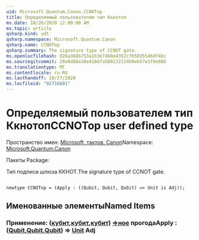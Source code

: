```yaml
---
uid: Microsoft.Quantum.Canon.CCNOTop
title: Определяемый пользователем тип Ккнотоп
ms.date: 10/26/2020 12:00:00 AM
ms.topic: article
qsharp.kind: udt
qsharp.namespace: Microsoft.Quantum.Canon
qsharp.name: CCNOTop
qsharp.summary: The signature type of CCNOT gate.
ms.openlocfilehash: 026a368b753a1b3e74b8e4352cf65835546df4bc
ms.sourcegitcommit: 29e0d88a30e4166fa580132124b0eb57e1f0e986
ms.translationtype: MT
ms.contentlocale: ru-RU
ms.lasthandoff: 10/27/2020
ms.locfileid: "92716601"
---
```

# <a name="ccnotop-user-defined-type"></a><span data-ttu-id="6747c-102">Определяемый пользователем тип Ккнотоп</span><span class="sxs-lookup"><span data-stu-id="6747c-102">CCNOTop user defined type</span></span>

<span data-ttu-id="6747c-103">Пространство имен: [Microsoft. тактов. Canon](xref:Microsoft.Quantum.Canon)</span><span class="sxs-lookup"><span data-stu-id="6747c-103">Namespace: [Microsoft.Quantum.Canon](xref:Microsoft.Quantum.Canon)</span></span>

<span data-ttu-id="6747c-104">Пакеты [](https://nuget.org/packages/)</span><span class="sxs-lookup"><span data-stu-id="6747c-104">Package: [](https://nuget.org/packages/)</span></span>


<span data-ttu-id="6747c-105">Тип подписи шлюза ККНОТ.</span><span class="sxs-lookup"><span data-stu-id="6747c-105">The signature type of CCNOT gate.</span></span>

```qsharp

newtype CCNOTop = (Apply : ((Qubit, Qubit, Qubit) => Unit is Adj));
```



## <a name="named-items"></a><span data-ttu-id="6747c-106">Именованные элементы</span><span class="sxs-lookup"><span data-stu-id="6747c-106">Named Items</span></span>

### <a name="apply--qubitqubitqubit--unit-adj"></a><span data-ttu-id="6747c-107">Применение: ([кубит](xref:microsoft.quantum.lang-ref.qubit),[кубит](xref:microsoft.quantum.lang-ref.qubit),[кубит](xref:microsoft.quantum.lang-ref.qubit)) [=>ное](xref:microsoft.quantum.lang-ref.unit) прогода</span><span class="sxs-lookup"><span data-stu-id="6747c-107">Apply : ([Qubit](xref:microsoft.quantum.lang-ref.qubit),[Qubit](xref:microsoft.quantum.lang-ref.qubit),[Qubit](xref:microsoft.quantum.lang-ref.qubit)) => [Unit](xref:microsoft.quantum.lang-ref.unit) Adj</span></span>

